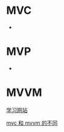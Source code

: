 # MVC

* 

# MVP

* 

# MVVM

[学习网站](https://juejin.im/post/5b7c1706f265da436d7e408e#heading-4)

[mvc 和 mvvm 的不同](https://www.kancloud.cn/lixianshengdezhanghao/interview/904696)

